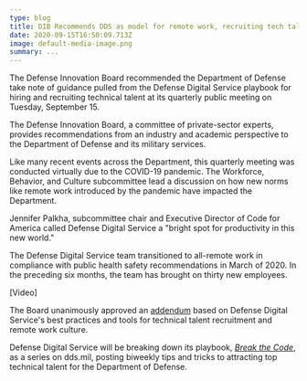 ```yaml
---
type: blog
title: DIB Recommends DDS as model for remote work, recruiting tech talent for DoD
date: 2020-09-15T16:50:09.713Z
image: default-media-image.png
summary: ...
---
```

The Defense Innovation Board recommended the Department of Defense take note of guidance pulled from the Defense Digital Service playbook for hiring and recruiting technical talent at its quarterly public meeting on Tuesday, September 15. 

The Defense Innovation Board, a committee of private-sector experts, provides recommendations from an industry and academic perspective to the Department of Defense and its military services.

Like many recent events across the Department, this quarterly meeting was conducted virtually due to the COVID-19 pandemic. The Workforce, Behavior, and Culture subcommittee lead a discussion on how new norms like remote work introduced by the pandemic have impacted the Department. 

Jennifer Palkha, subcommittee chair and Executive Director of Code for America called Defense Digital Service a "bright spot for productivity in this new world."

The Defense Digital Service team transitioned to all-remote work in compliance with public health safety recommendations in March of 2020. In the preceding six months, the team has brought on thirty new employees.

\[Video]

The Board unanimously approved an [addendum](https://innovation.defense.gov/Portals/63/documents/Meeting%20Documents/September%2015%202020/DIB_Digital%20Talent_CLEARED.pdf?ver=2020-09-15-111827-080) based on Defense Digital Service's best practices and tools for technical talent recruitment and remote work culture. 

Defense Digital Service will be breaking down its playbook, *[Break the Code](https://dds.mil/DDS-BreakTheCode-Public.pdf)*, as a series on dds.mil, posting biweekly tips and tricks to attracting top technical talent for the Department of Defense.